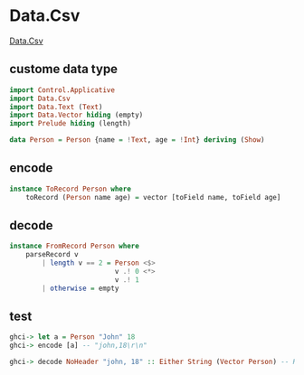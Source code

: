 # Data.Csv
[Data.Csv](http://hackage.haskell.org/package/cassava-0.4.1.0)

## custome data type
```haskell
import Control.Applicative
import Data.Csv
import Data.Text (Text)
import Data.Vector hiding (empty)
import Prelude hiding (length)

data Person = Person {name = !Text, age = !Int} deriving (Show)
```

## encode 

```haskell
instance ToRecord Person where
	toRecord (Person name age) = vector [toField name, toField age]
```

## decode
```haskell
instance FromRecord Person where
	parseRecord v 
		| length v == 2 = Person <$> 
						  v .! 0 <*>
						  v .! 1
		| otherwise = empty
```

## test
```haskell
ghci-> let a = Person "John" 18
ghci-> encode [a] -- "john,18\r\n"

ghci-> decode NoHeader "john, 18" :: Either String (Vector Person) -- Right (fromList [Person {name = "john", age = 18}])
```